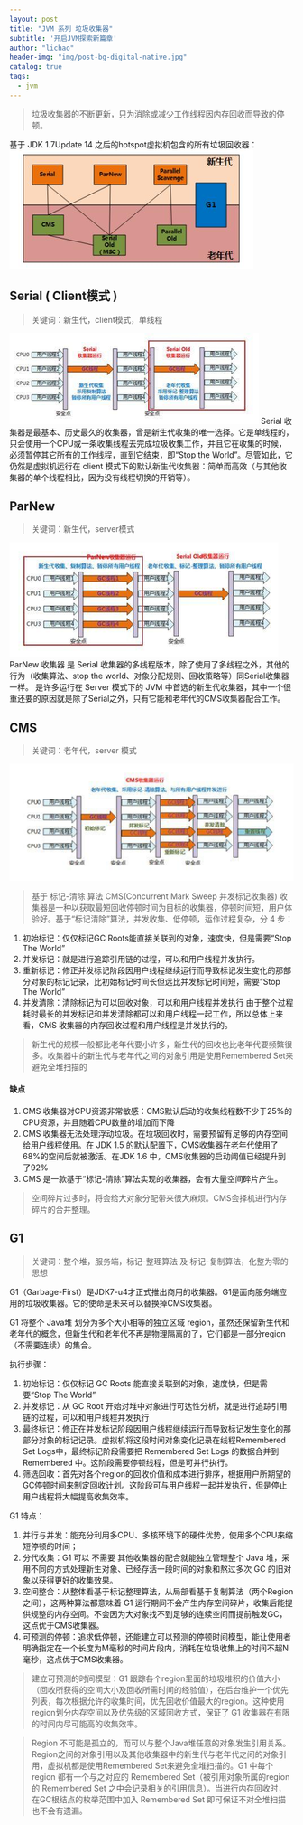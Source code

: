 ```yaml
---
layout: post
title: "JVM 系列 垃圾收集器"
subtitle: '开启JVM探索新篇章'
author: "lichao"
header-img: "img/post-bg-digital-native.jpg"
catalog: true
tags:
  - jvm
---
```

> 垃圾收集器的不断更新，只为消除或减少工作线程因内存回收而导致的停顿。

基于 JDK 1.7Update 14 之后的hotspot虚拟机包含的所有垃圾回收器：
![存储概览](/img/jvm/18.png)
## Serial ( Client模式 )
>  关键词：新生代，client模式，单线程

![存储概览](/img/jvm/19.png)
Serial 收集器是最基本、历史最久的收集器，曾是新生代收集的唯一选择。它是单线程的，只会使用一个CPU或一条收集线程去完成垃圾收集工作，并且它在收集的时候，必须暂停其它所有的工作线程，直到它结束，即“Stop the World”。尽管如此，它仍然是虚拟机运行在 client 模式下的默认新生代收集器：简单而高效（与其他收集器的单个线程相比，因为没有线程切换的开销等）。
## ParNew

>  关键词：新生代，server模式

![存储概览](/img/jvm/20.png)
ParNew 收集器 是 Serial 收集器的多线程版本，除了使用了多线程之外，其他的行为（收集算法、stop the world、对象分配规则、回收策略等）同Serial收集器一样。 是许多运行在 Server 模式下的 JVM 中首选的新生代收集器，其中一个很重还要的原因就是除了Serial之外，只有它能和老年代的CMS收集器配合工作。



## CMS
>  关键词：老年代，server 模式

![存储概览](/img/jvm/21.png)
> 基于 标记-清除 算法
CMS(Concurrent Mark Sweep 并发标记收集器) 收集器是一种以获取最短回收停顿时间为目标的收集器，停顿时间短，用户体验好。基于“标记清除”算法，并发收集、低停顿，运作过程复杂，分 4 步：
1. 初始标记：仅仅标记GC Roots能直接关联到的对象，速度快，但是需要“Stop The World”
2. 并发标记：就是进行追踪引用链的过程，可以和用户线程并发执行。
3. 重新标记：修正并发标记阶段因用户线程继续运行而导致标记发生变化的那部分对象的标记记录，比初始标记时间长但远比并发标记时间短，需要“Stop The World”
4. 并发清除：清除标记为可以回收对象，可以和用户线程并发执行
由于整个过程耗时最长的并发标记和并发清除都可以和用户线程一起工作，所以总体上来看，CMS 收集器的内存回收过程和用户线程是并发执行的。


> 新生代的规模一般都比老年代要小许多，新生代的回收也比老年代要频繁很多。收集器中的新生代与老年代之间的对象引用是使用Remembered Set来避免全堆扫描的

#### 缺点
1. CMS 收集器对CPU资源非常敏感：CMS默认启动的收集线程数不少于25%的CPU资源，并且随着CPU数量的增加而下降
2. CMS 收集器无法处理浮动垃圾。在垃圾回收时，需要预留有足够的内存空间给用户线程使用。在 JDK 1.5 的默认配置下，CMS收集器在老年代使用了68%的空间后就被激活。在JDK 1.6 中，CMS收集器的启动阈值已经提升到了92%
3. CMS 是一款基于“标记-清除”算法实现的收集器，会有大量空间碎片产生。

> 空间碎片过多时，将会给大对象分配带来很大麻烦。CMS会择机进行内存碎片的合并整理。



## G1
> 关键词：整个堆，服务端，标记-整理算法 及 标记-复制算法，化整为零的思想

G1（Garbage-First）是JDK7-u4才正式推出商用的收集器。G1是面向服务端应用的垃圾收集器。它的使命是未来可以替换掉CMS收集器。

G1 将整个 Java堆 划分为多个大小相等的独立区域 region，虽然还保留新生代和老年代的概念，但新生代和老年代不再是物理隔离的了，它们都是一部分region（不需要连续）的集合。

执行步骤：

1. 初始标记：仅仅标记 GC Roots 能直接关联到的对象，速度快，但是需要“Stop The World”
2. 并发标记：从 GC Root 开始对堆中对象进行可达性分析，就是进行追踪引用链的过程，可以和用户线程并发执行
3. 最终标记：修正在并发标记阶段因用户线程继续运行而导致标记发生变化的那部分对象的标记记录。虚拟机将这段时间对象变化记录在线程Remembered Set Logs中，最终标记阶段需要把 Remembered Set Logs 的数据合并到 Remembered 中。这阶段需要停顿线程，但是可并行执行。
4. 筛选回收：首先对各个region的回收价值和成本进行排序，根据用户所期望的GC停顿时间来制定回收计划。这阶段可与用户线程一起并发执行，但是停止用户线程将大幅提高收集效率。



G1 特点：
1. 并行与并发：能充分利用多CPU、多核环境下的硬件优势，使用多个CPU来缩短停顿的时间；
2. 分代收集：G1 可以 不需要 其他收集器的配合就能独立管理整个 Java 堆，采用不同的方式处理新生对象、已经存活一段时间的对象和熬过多次 GC 的旧对象以获得更好的收集效果。
3. 空间整合：从整体看基于标记整理算法，从局部看基于复制算法（两个Region之间），这两种算法都意味着 G1 运行期间不会产生内存空间碎片，收集后能提供规整的内存空间。不会因为大对象找不到足够的连续空间而提前触发GC，这点优于CMS收集器。
4. 可预测的停顿：追求低停顿，还能建立可以预测的停顿时间模型，能让使用者明确指定在一个长度为M毫秒的时间片段内，消耗在垃圾收集上的时间不超N毫秒，这点优于CMS收集器。

> 建立可预测的时间模型：G1 跟踪各个region里面的垃圾堆积的价值大小（回收所获得的空间大小及回收所需时间的经验值），在后台维护一个优先列表，每次根据允许的收集时间，优先回收价值最大的region。这种使用region划分内存空间以及优先级的区域回收方式，保证了 G1 收集器在有限的时间内尽可能高的收集效率。

> Region 不可能是孤立的，而可以与整个Java堆任意的对象发生引用关系。Region之间的对象引用以及其他收集器中的新生代与老年代之间的对象引用，虚拟机都是使用Remembered Set来避免全堆扫描的。G1 中每个 region 都有一个与之对应的 Remembered Set（被引用对象所属的region 的 Remembered Set 之中会记录相关的引用信息）。当进行内存回收时，在GC根结点的枚举范围中加入 Remembered Set 即可保证不对全堆扫描也不会有遗漏。
